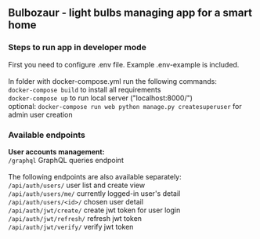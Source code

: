 ## Bulbozaur - light bulbs managing app for a smart home

### Steps to run app in developer mode

First you need to configure .env file. Example .env-example is included. <br>
<br>
In folder with docker-compose.yml run the following commands: <br>
`docker-compose build` to install all requirements <br>
`docker-compose up` to run local server ("localhost:8000/") <br>
optional: `docker-compose run web python manage.py createsuperuser` for admin user creation <br>

### Available endpoints

**User accounts management:** <br>
`/graphql` GraphQL queries endpoint <br>
<br>The following endpoints are also available separately: <br>
`/api/auth/users/` user list and create view <br>
`/api/auth/users/me/` currently logged-in user's detail <br>
`/api/auth/users/<id>/` chosen user detail <br>
`/api/auth/jwt/create/` create jwt token for user login <br>
`/api/auth/jwt/refresh/` refresh jwt token <br>
`/api/auth/jwt/verify/` verify jwt token <br>
